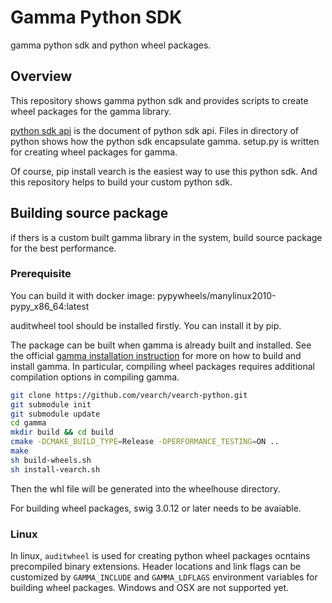 # Gamma Python SDK

gamma python sdk and python wheel packages.

## Overview

This repository shows gamma python sdk and provides scripts to create wheel
packages for the gamma library.

[python sdk api](./docs/APIPythonSDK.md) is the document of python sdk api.
Files in directory of python shows how the python sdk encapsulate gamma.
setup.py is written for creating wheel packages for gamma.

Of course, pip install vearch is the easiest way to use this python sdk. And
this repository helps to build your custom python sdk.

## Building source package

if thers is a custom built gamma library in the system, build source package
for the best performance.

### Prerequisite

You can build it with docker image: pypywheels/manylinux2010-pypy_x86_64:latest

auditwheel tool should be installed firstly. You can install it by pip.

The package can be built when gamma is already built and installed.
See the official [gamma installation
instruction](https://github.com/vearch/gamma/blob/master/README.md) for more
on how to build and install gamma. In particular, compiling wheel packages
requires additional compilation options in compiling gamma.

```bash
git clone https://github.com/vearch/vearch-python.git
git submodule init
git submodule update
cd gamma
mkdir build && cd build
cmake -DCMAKE_BUILD_TYPE=Release -DPERFORMANCE_TESTING=ON ..
make
sh build-wheels.sh
sh install-vearch.sh
```

Then the whl file will be generated into the wheelhouse directory.

For building wheel packages, swig 3.0.12 or later needs to be avaiable.

### Linux

In linux, `auditwheel` is used for creating python wheel packages ocntains
precompiled binary extensions.
Header locations and link flags can be customized by `GAMMA_INCLUDE` and
`GAMMA_LDFLAGS` environment variables for building wheel packages.
Windows and OSX are not supported yet.
